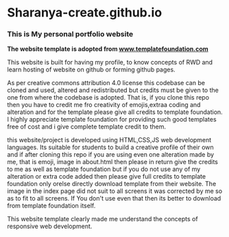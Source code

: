 # Sharanya-create.github.io

### This is My personal portfolio website

**The website template is adopted from www.templatefoundation.com**

This website is built for having my profile, to know concepts of RWD and learn hosting of website on github or forming github pages.

As per creative commons attribution 4.0 license this codebase can be cloned and used, altered and redistributed but credits must be given to the one from where the codebase is adopted. That is, if you clone this repo then you have to credit me fro creativity of emojis,extraa coding and alteration and for the template please give all credits to template foundation. I highly appreciate template foundation for providing such good templates free of cost and i give complete template credit to them.

this website/project is developed using HTML,CSS,JS web development languages.
Its suitable for students to build a creative profile of their own and if after cloning this repo if you are using even one alteration made by me, that is emoji, image in about.html then please in return give the credits to me as well as template foundation but if you do not use any of my alteration or extra code added then please give full credits to template foundation only orelse directly download template from their website. The image in the index page did not suit to all screens it was corrected by me so as to fit to all screens. If You don't use even that then its better to download from template foundation itself.

This website template clearly made me understand the concepts of responsive web development.
